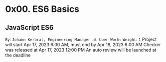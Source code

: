 # 0x00. ES6 Basics
## JavaScript ES6
 `By`: `Johann Kerbrat, Engineering Manager at Uber Works`
 `Weight`: `1`
 Project will start Apr 17, 2023 6:00 AM, must end by Apr 18, 2023 6:00 AM
 Checker was released at Apr 17, 2023 12:00 PM
 An auto review will be launched at the deadline


